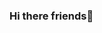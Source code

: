 ### Hi there friends👋

<!--
**JijoJames04/JijoJames04** is a ✨ _special_ ✨ repository because its `README.md` (this file) appears on your GitHub profile.

Here are some ideas to get you started:

- 🔭 I’m currently working on Open Source Projects
- 🌱 I’m currently learning Computer Science and Engineering
- 👯 I’m looking to collaborate on Open Source Community
- 🤔 I’m looking for help with Nerds and Learners
- 💬 Ask me about Computers
- 📫 How to reach me: jijojames9495@gmail.com
- 😄 Pronouns: ...
- ⚡ Fun fact: I...
-->

<!--START_SECTION:activity-->
